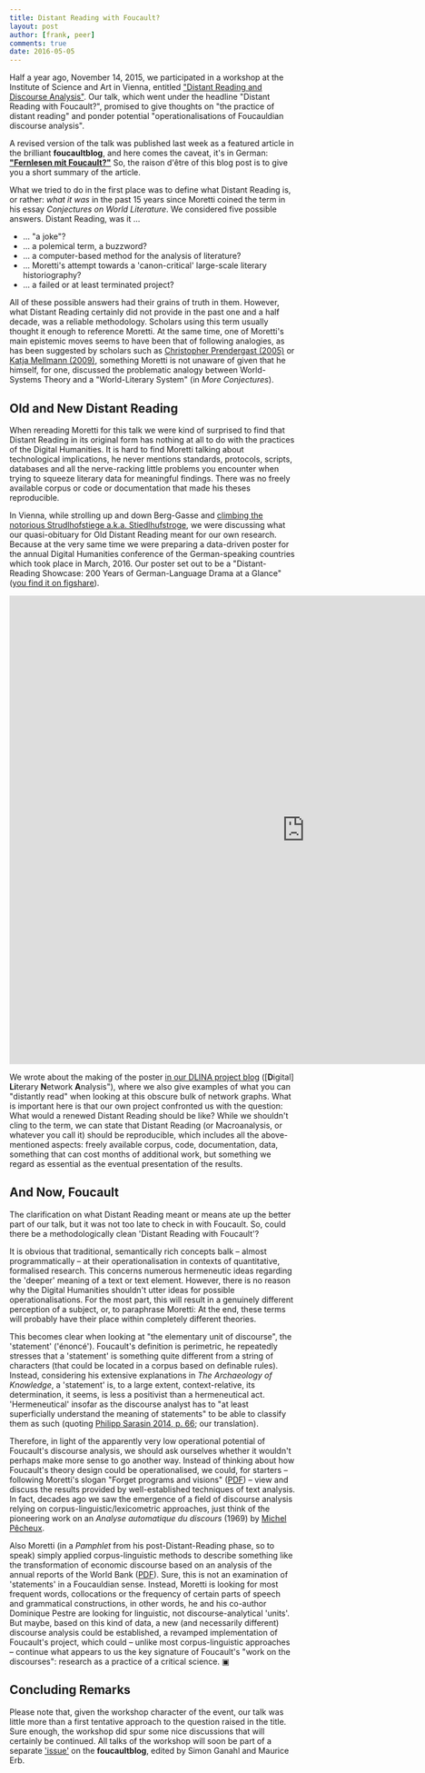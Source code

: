 ```yaml
---
title: Distant Reading with Foucault?
layout: post
author: [frank, peer]
comments: true
date: 2016-05-05
---
```


Half a year ago, November 14, 2015, we participated in a workshop at the Institute of Science and Art in Vienna, entitled ["Distant Reading and Discourse Analysis"](http://www.iwk.ac.at/events/distant-reading-und-diskursanalyse). Our talk, which went under the headline "Distant Reading with Foucault?", promised to give thoughts on "the practice of distant reading" and ponder potential "operationalisations of Foucauldian discourse analysis".

A revised version of the talk was published last week as a featured article in the brilliant **foucaultblog**, and here comes the caveat, it's in German: **["Fernlesen mit Foucault?"](http://www.fsw.uzh.ch/foucaultblog/featured/141/fernlesen-mit-foucault)** So, the raison d'être of this blog post is to give you a short summary of the article.

What we tried to do in the first place was to define what Distant Reading is, or rather: *what it was* in the past 15 years since Moretti coined the term in his essay *Conjectures on World Literature*. We considered five possible answers. Distant Reading, was it …

* … "a joke"?
* … a polemical term, a buzzword?
* … a computer-based method for the analysis of literature?
* … Moretti's attempt towards a 'canon-critical' large-scale literary historiography?
* … a failed or at least terminated project?

All of these possible answers had their grains of truth in them. However, what Distant Reading certainly did not provide in the past one and a half decade, was a reliable methodology. Scholars using this term usually thought it enough to reference Moretti. At the same time, one of Moretti's main epistemic moves seems to have been that of following analogies, as has been suggested by scholars such as [Christopher Prendergast (2005)](https://newleftreview.org/II/34/christopher-prendergast-evolution-and-literary-history) or [Katja Mellmann (2009)](http://www.literaturkritik.de/public/rezension.php?rez_id=12719), something Moretti is not unaware of given that he himself, for one, discussed the problematic analogy between World-Systems Theory and a "World-Literary System" (in *More Conjectures*).

## Old and New Distant Reading

When rereading Moretti for this talk we were kind of surprised to find that Distant Reading in its original form has nothing at all to do with the practices of the Digital Humanities. It is hard to find Moretti talking about technological implications, he never mentions standards, protocols, scripts, databases and all the nerve-racking little problems you encounter when trying to squeeze literary data for meaningful findings. There was no freely available corpus or code or documentation that made his theses reproducible.

In Vienna, while strolling up and down Berg-Gasse and [climbing the notorious Strudlhofstiege a.k.a. Stiedlhufstroge](https://twitter.com/peertrilcke/status/666702587438243840), we were discussing what our quasi-obituary for Old Distant Reading meant for our own research. Because at the very same time we were preparing a data-driven poster for the annual Digital Humanities conference of the German-speaking countries which took place in March, 2016. Our poster set out to be a "Distant-Reading Showcase: 200 Years of German-Language Drama at a Glance" ([you find it on figshare](https://dx.doi.org/10.6084/m9.figshare.3101203.v1)).

<iframe src="https://widgets.figshare.com/articles/3101203/embed?show_title=0" width="1040" height="825" frameborder="0"></iframe>

We wrote about the making of the poster [in our DLINA project blog](https://dlina.github.io/Distant-Reading-Showcase-Poster-DHd2016-Leipzig/) ([**D**igital] **Li**terary **N**etwork **A**nalysis"), where we also give examples of what you can "distantly read" when looking at this obscure bulk of network graphs. What is important here is that our own project confronted us with the question: What would a renewed Distant Reading should be like? While we shouldn't cling to the term, we can state that Distant Reading (or Macroanalysis, or whatever you call it) should be reproducible, which includes all the above-mentioned aspects: freely available corpus, code, documentation, data, something that can cost months of additional work, but something we regard as essential as the eventual presentation of the results.

## And Now, Foucault

The clarification on what Distant Reading meant or means ate up the better part of our talk, but it was not too late to check in with Foucault. So, could there be a methodologically clean 'Distant Reading with Foucault'?

It is obvious that traditional, semantically rich concepts balk – almost programmatically – at their operationalisation in contexts of quantitative, formalised research. This concerns numerous hermeneutic ideas regarding the 'deeper' meaning of a text or text element. However, there is no reason why the Digital Humanities shouldn't utter ideas for possible operationalisations. For the most part, this will result in a genuinely different perception of a subject, or, to paraphrase Moretti: At the end, these terms will probably have their place within completely different theories.

This becomes clear when looking at "the elementary unit of discourse", the 'statement' ('énoncé'). Foucault's definition is perimetric, he repeatedly stresses that a 'statement' is something quite different from a string of characters (that could be located in a corpus based on definable rules). Instead, considering his extensive explanations in *The Archaeology of Knowledge*, a 'statement' is, to a large extent, context-relative, its determination, it seems, is less a positivist than a hermeneutical act. 'Hermeneutical' insofar as the discourse analyst has to "at least superficially understand the meaning of statements" to be able to classify them as such (quoting [Philipp Sarasin 2014, p. 66](https://www.researchgate.net/publication/263320629); our translation).

Therefore, in light of the apparently very low operational potential of Foucault's discourse analysis, we should ask ourselves whether it wouldn't perhaps make more sense to go another way. Instead of thinking about how Foucault's theory design could be operationalised, we could, for starters – following Moretti's slogan "Forget programs and visions" ([PDF](https://litlab.stanford.edu/LiteraryLabPamphlet6.pdf)) – view and discuss the results provided by well-established techniques of text analysis. In fact, decades ago we saw the emergence of a field of discourse analysis relying on corpus-linguistic/lexicometric approaches, just think of the pioneering work on an *Analyse automatique du discours* (1969) by [Michel Pêcheux](https://en.wikipedia.org/wiki/Michel_Pêcheux).

Also Moretti (in a *Pamphlet* from his post-Distant-Reading phase, so to speak) simply applied corpus-linguistic methods to describe something like the transformation of economic discourse based on an analysis of the annual reports of the World Bank ([PDF](http://litlab.stanford.edu/LiteraryLabPamphlet9.pdf)). Sure, this is not an examination of 'statements' in a Foucauldian sense. Instead, Moretti is looking for most frequent words, collocations or the frequency of certain parts of speech and grammatical constructions, in other words, he and his co-author Dominique Pestre are looking for linguistic, not discourse-analytical 'units'. But maybe, based on this kind of data, a new (and necessarily different) discourse analysis could be established, a revamped implementation of Foucault's project, which could – unlike most corpus-linguistic approaches – continue what appears to us the key signature of Foucault's "work on the discourses": research as a practice of a critical science. ▣

## Concluding Remarks

Please note that, given the workshop character of the event, our talk was little more than a first tentative approach to the question raised in the title. Sure enough, the workshop did spur some nice discussions that will certainly be continued. All talks of the workshop will soon be part of a separate ['issue'](http://www.fsw.uzh.ch/foucaultblog/issues/) on the **foucaultblog**, edited by Simon Ganahl and Maurice Erb.
